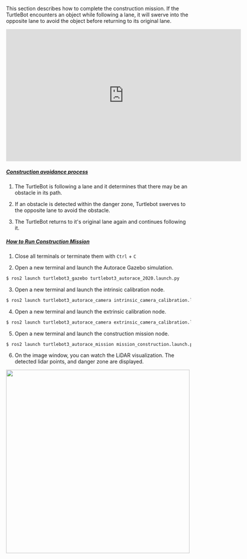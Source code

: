 
<!-- #### [Construction](#construction) -->

This section describes how to complete the construction mission. If the TurtleBot encounters an object while following a lane, it will swerve into the opposite lane to avoid the object before returning to its original lane.

<iframe width="640" height="360" src="https://www.youtube.com/embed/eMk39rIGiPc" frameborder="0" allow="accelerometer; autoplay; clipboard-write; encrypted-media; gyroscope; picture-in-picture" allowfullscreen></iframe>


##### [Construction avoidance process](#the-avoidance-process)

1. The TurtleBot is following a lane and it determines that there may be an obstacle in its path.

2. If an obstacle is detected within the danger zone, Turtlebot swerves to the opposite lane to avoid the obstacle.

3. The TurtleBot returns to it's original lane again and continues following it.

##### [How to Run Construction Mission](#how-to-run-construction-mission)

1. Close all terminals or terminate them with `Ctrl` + `C`

2. Open a new terminal and launch the Autorace Gazebo simulation.
```bash
$ ros2 launch turtlebot3_gazebo turtlebot3_autorace_2020.launch.py
```

3. Open a new terminal and launch the intrinsic calibration node.
```bash
$ ros2 launch turtlebot3_autorace_camera intrinsic_camera_calibration.launch.py
```

4. Open a new terminal and launch the extrinsic calibration node.
```bash
$ ros2 launch turtlebot3_autorace_camera extrinsic_camera_calibration.launch.py
```

5. Open a new terminal and launch the construction mission node.
```bash
$ ros2 launch turtlebot3_autorace_mission mission_construction.launch.py
```

6. On the image window, you can watch the LiDAR visualization. The detected lidar points, and danger zone are displayed.

<img src='/assets/images/platform/turtlebot3/autonomous_driving/humble_construction_image_window.png' width='500'>
